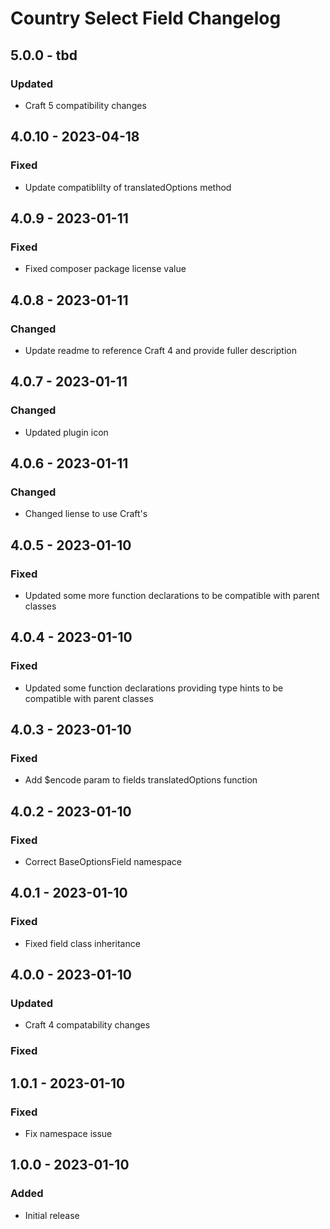 # Country Select Field Changelog

## 5.0.0 - tbd

### Updated

- Craft 5 compatibility changes

## 4.0.10 - 2023-04-18

### Fixed

- Update compatiblilty of translatedOptions method

## 4.0.9 - 2023-01-11

### Fixed

- Fixed composer package license value

## 4.0.8 - 2023-01-11

### Changed

- Update readme to reference Craft 4 and provide fuller description

## 4.0.7 - 2023-01-11

### Changed

- Updated plugin icon

## 4.0.6 - 2023-01-11

### Changed

- Changed liense to use Craft's

## 4.0.5 - 2023-01-10

### Fixed 

- Updated some more function declarations to be compatible with parent classes

## 4.0.4 - 2023-01-10

### Fixed

- Updated some function declarations providing type hints to be compatible with parent classes

## 4.0.3 - 2023-01-10

### Fixed

- Add $encode param to fields translatedOptions function

## 4.0.2 - 2023-01-10

### Fixed

- Correct BaseOptionsField namespace

## 4.0.1 - 2023-01-10

### Fixed

- Fixed field class inheritance

## 4.0.0 - 2023-01-10

### Updated

- Craft 4 compatability changes

### Fixed

## 1.0.1 - 2023-01-10

### Fixed

- Fix namespace issue

## 1.0.0 - 2023-01-10

### Added

- Initial release
